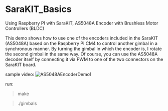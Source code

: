 # SaraKIT_Basics

Using Raspberry PI with SaraKIT, AS5048A Encoder with Brushless Motor Controllers (BLDC)

This demo shows how to use one of the encoders included in the SaraKIT (AS5048A) based on the Raspberry PI CM4 to control another gimbal in a synchronous manner.
By turning the gimbal in which the encoder is, I rotate the second gimbal in the same way.
Of course, you can use the AS5048A decoder itself by connecting it via PWM to one of the two connectors on the SaraKIT board.

sample video: 
![AS5048AEncoderDemo1](https://user-images.githubusercontent.com/35704910/170585031-f8715b1c-56d1-4b52-828e-1114f20b7a2e.gif)

run:
>make

>./gimbals

